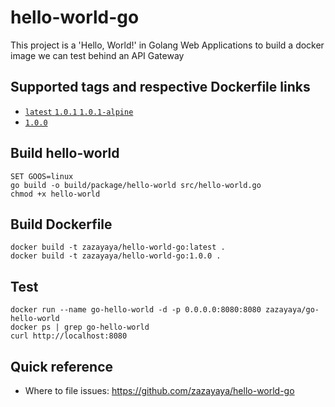 # hello-world-go
This project is a 'Hello, World!' in Golang Web Applications to build a docker image we can test behind an API Gateway

## Supported tags and respective Dockerfile links
- [`latest` `1.0.1` `1.0.1-alpine`](https://github.com/zazayaya/hello-world-go)
- [`1.0.0`](https://github.com/zazayaya/hello-world-go)

## Build hello-world
```shell
SET GOOS=linux
go build -o build/package/hello-world src/hello-world.go
chmod +x hello-world
```

## Build Dockerfile
```shell
docker build -t zazayaya/hello-world-go:latest .
docker build -t zazayaya/hello-world-go:1.0.0 .
```

## Test
```shell
docker run --name go-hello-world -d -p 0.0.0.0:8080:8080 zazayaya/go-hello-world
docker ps | grep go-hello-world
curl http://localhost:8080
```

## Quick reference
- Where to file issues: https://github.com/zazayaya/hello-world-go